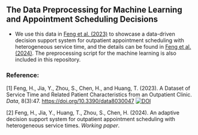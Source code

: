 ## The Data Preprocessing for Machine Learning and Appointment Scheduling Decisions
* We use this data in  [Feng et al. (2023)](#1)  to showcase a data-driven decision support system for outpatient appointment scheduling with heterogeneous service time, and the details can be found in [Feng et al. (2024)](#2). The preprocessing script for the machine learning is also included in this repository.

### Reference:
<a id = "1"> [1] </a >Feng, H., Jia, Y., Zhou, S., Chen, H., and Huang, T. (2023). A Dataset of Service Time and Related Patient Characteristics from an Outpatient Clinic. *Data*, 8(3):47. https://doi.org/10.3390/data8030047  [![DOI](https://zenodo.org/badge/578618362.svg)](https://zenodo.org/badge/latestdoi/578618362)

<a id = "2"> [2] </a >Feng, H., Jia, Y., Huang, T., Zhou, S., Chen, H. (2024). An adaptive decision support system for outpatient appointment scheduling with heterogeneous service times. *Working paper*.

  
